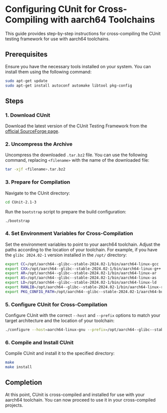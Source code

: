 # Configuring CUnit for Cross-Compiling with aarch64 Toolchains

This guide provides step-by-step instructions for cross-compiling the CUnit testing framework for use with aarch64 toolchains.

## Prerequisites

Ensure you have the necessary tools installed on your system. You can install them using the following command:

```bash
sudo apt-get update
sudo apt-get install autoconf automake libtool pkg-config
```

## Steps

### 1. Download CUnit

Download the latest version of the CUnit Testing Framework from the [official SourceForge page](https://sourceforge.net/projects/cunit/).

### 2. Uncompress the Archive

Uncompress the downloaded `.tar.bz2` file. You can use the following command, replacing `<filename>` with the name of the downloaded file:

```bash
tar -xjf <filename>.tar.bz2
```

### 3. Prepare for Compilation

Navigate to the CUnit directory:

```bash
cd CUnit-2.1-3
```

Run the `bootstrap` script to prepare the build configuration:

```bash
./bootstrap
```

### 4. Set Environment Variables for Cross-Compilation

Set the environment variables to point to your aarch64 toolchain. Adjust the paths according to the location of your toolchain. For example, if you have the `glibc 2024.02-1` version installed in the `/opt/` directory:

```bash
export CC=/opt/aarch64--glibc--stable-2024.02-1/bin/aarch64-linux-gcc
export CXX=/opt/aarch64--glibc--stable-2024.02-1/bin/aarch64-linux-g++
export AR=/opt/aarch64--glibc--stable-2024.02-1/bin/aarch64-linux-ar
export AS=/opt/aarch64--glibc--stable-2024.02-1/bin/aarch64-linux-as
export LD=/opt/aarch64--glibc--stable-2024.02-1/bin/aarch64-linux-ld
export RANLIB=/opt/aarch64--glibc--stable-2024.02-1/bin/aarch64-linux-ranlib
export PKG_CONFIG_PATH=/opt/aarch64--glibc--stable-2024.02-1/aarch64-buildroot-linux-gnu/sysroot/usr/lib/pkgconfig
```

### 5. Configure CUnit for Cross-Compilation

Configure CUnit with the correct `--host` and `--prefix` options to match your target architecture and the location of your toolchain:

```bash
./configure --host=aarch64-linux-gnu --prefix=/opt/aarch64--glibc--stable-2024.02-1/aarch64-buildroot-linux-gnu/sysroot/usr
```

### 6. Compile and Install CUnit

Compile CUnit and install it to the specified directory:

```bash
make
make install
```

## Completion

At this point, CUnit is cross-compiled and installed for use with your aarch64 toolchain. You can now proceed to use it in your cross-compiled projects.